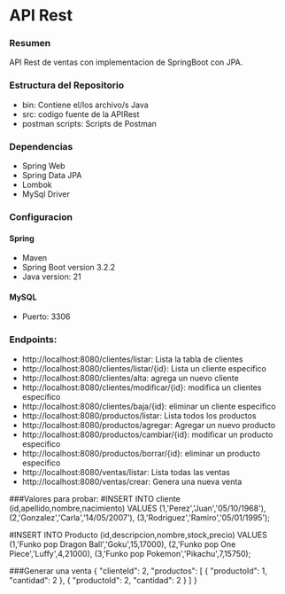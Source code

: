 # API Rest

### Resumen
API Rest de ventas con implementacion de SpringBoot con JPA.

### Estructura del Repositorio

- bin: Contiene el/los archivo/s Java
- src: codigo fuente de la APIRest
- postman scripts: Scripts de Postman


### Dependencias
- Spring Web
- Spring Data JPA
- Lombok
- MySql Driver

### Configuracion
#### Spring
- Maven
- Spring Boot version 3.2.2
- Java version: 21

#### MySQL
- Puerto: 3306


### Endpoints:
- http://localhost:8080/clientes/listar: Lista la tabla de clientes
- http://localhost:8080/clientes/listar/{id}: Lista un cliente especifico
- http://localhost:8080/clientes/alta: agrega un nuevo cliente
- http://localhost:8080/clientes/modificar/{id}: modifica un clientes especifico
- http://localhost:8080/clientes/baja/{id}: eliminar un cliente especifico
- http://localhost:8080/productos/listar: Lista todos los productos
- http://localhost:8080/productos/agregar: Agregar un nuevo producto
- http://localhost:8080/productos/cambiar/{id}: modificar un producto especifico
- http://localhost:8080/productos/borrar/{id}: eliminar un producto especifico
- http://localhost:8080/ventas/listar: Lista todas las ventas
- http://localhost:8080/ventas/crear: Genera una nueva venta

###Valores para probar:
#INSERT INTO cliente (id,apellido,nombre,nacimiento)
VALUES
(1,'Perez','Juan','05/10/1968'),
(2,'Gonzalez','Carla','14/05/2007'),
(3,'Rodriguez','Ramiro','05/01/1995');

#INSERT INTO Producto (id,descripcion,nombre,stock,precio)
VALUES
(1,'Funko pop Dragon Ball','Goku',15,17000),
(2,'Funko pop One Piece','Luffy',4,21000),
(3,'Funko pop Pokemon','Pikachu',7,15750);

###Generar una venta
{
  "clienteId": 2,
  "productos": [
    {
      "productoId": 1,
      "cantidad": 2
    },
    {
      "productoId": 2,
      "cantidad": 2
    }
  ]
}
